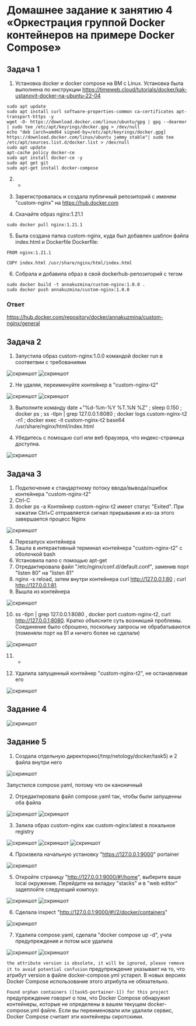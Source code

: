 # Домашнее задание к занятию 4 «Оркестрация группой Docker контейнеров на примере Docker Compose»

## Задача 1

1. Установка docker и docker compose на ВМ с Linux.
Установка была выполнена по инструкции https://timeweb.cloud/tutorials/docker/kak-ustanovit-docker-na-ubuntu-22-04
```
sudo apt update
sudo apt install curl software-properties-common ca-certificates apt-transport-https -y
wget -O- https://download.docker.com/linux/ubuntu/gpg | gpg --dearmor | sudo tee /etc/apt/keyrings/docker.gpg > /dev/null
echo "deb [arch=amd64 signed-by=/etc/apt/keyrings/docker.gpg] https://download.docker.com/linux/ubuntu jammy stable"| sudo tee /etc/apt/sources.list.d/docker.list > /dev/null
sudo apt update
apt-cache policy docker-ce
sudo apt install docker-ce -y
sudo apt get git
sudo apt-get install docker-compose
```

2. -

3. Зарегистровалась и создала публичный репозиторий с именем "custom-nginx" на https://hub.docker.com 

4. Скачайте образ nginx:1.21.1
```
sudo docker pull nginx:1.21.1
```

5. Была создана папка custom-nginx, куда был добавлен шаблон файла index.html и Dockerfile
Dockerfile:
```
FROM nginx:1.21.1

COPY index.html /usr/share/nginx/html/index.html
```

6. Собрала и добавила образ в свой dockerhub-репозиторий с тегом
```
sudo docker build -t annakuzmina/custom-nginx:1.0.0 .
sudo docker push annakuzmina/custom-nginx:1.0.0
```

### Ответ

https://hub.docker.com/repository/docker/annakuzmina/custom-nginx/general

## Задача 2

1. Запустила образ custom-nginx:1.0.0 командой docker run в соответвии с требованиями

![скриншот](screenshots/2.1.png)
![скриншот](screenshots/2.1.1.png)

2. Не удаляя, переименуйте контейнер в "custom-nginx-t2"

![скриншот](screenshots/2.2.png)
![скриншот](screenshots/2.2.1.png)

3. Выполните команду date +"%d-%m-%Y %T.%N %Z" ; sleep 0.150 ; docker ps ; ss -tlpn | grep 127.0.0.1:8080  ; docker logs custom-nginx-t2 -n1 ; docker exec -it custom-nginx-t2 base64 /usr/share/nginx/html/index.html

4. Убедитесь с помощью curl или веб браузера, что индекс-страница доступна.

![скриншот](screenshots/2.3-4.png)

## Задача 3

1. Подключение к стандартному потоку ввода/вывода/ошибок контейнера "custom-nginx-t2"
2. Ctrl-C
3. docker ps -a
Контейнер custom-nginx-t2 имеет статус "Exited". При нажатии Ctrl+C отправляется сигнал прирывания и из-за этого завершается процесс Nginx

![скриншот](screenshots/3.1-3.png)

4. Перезапуск контейнера
5. Зашла в интерактивный терминал контейнера "custom-nginx-t2" с оболочкой bash
6. Установила nano с помощью apt-get
7. Отредактировала файл "/etc/nginx/conf.d/default.conf", заменив порт "listen 80" на "listen 81"
8. nginx -s reload, затем внутри контейнера curl http://127.0.0.1:80 ; curl http://127.0.0.1:81.
9. Вышла из контейнера

![скриншот](screenshots/3.4-9.png)

10. ss -tlpn | grep 127.0.0.1:8080 , docker port custom-nginx-t2, curl http://127.0.0.1:8080. Кратко объясните суть возникшей проблемы.
Соединение было сброшено, поскольку запросы не обрабатываются (поменяли порт на 81 и ничего более не сделали)

![скриншот](screenshots/3.10.png)

11. -

12. Удалила запущенный контейнер "custom-nginx-t2", не останавливая его

![скриншот](screenshots/3.12.png)

## Задание 4

![скриншот](screenshots/4.png)

## Задание 5

1. Создала отдельную директорию(/tmp/netology/docker/task5) и 2 файла внутри него

![скриншот](screenshots/5.1.png)

Запустился compose.yaml, потому что он каноничный 

2. Отредактировала файл compose.yaml так, чтобы были запущенны оба файла

![скриншот](screenshots/5.2.png)
![скриншот](screenshots/5.2.1.png)

3. Залила образ custom-nginx как custom-nginx:latest в локальное registry

![скриншот](screenshots/5.3.1.png)
![скриншот](screenshots/5.3.1.png)
![скриншот](screenshots/5.3.1.png)

4. Произвела начальную установку "https://127.0.0.1:9000" portainer

![скриншот](screenshots/5.4.png)

5. Откройте страницу "http://127.0.0.1:9000/#!/home", выберите ваше local окружение. Перейдите на вкладку "stacks" и в "web editor" задеплойте следующий компоуз:

![скриншот](screenshots/5.5.png)
![скриншот](screenshots/5.5.1.png)

6. Сделала inspect "http://127.0.0.1:9000/#!/2/docker/containers"

![скриншот](screenshots/5.6.png)

7. Удалила compose.yaml, сделала "docker compose up -d", учла предупреждения и потом ысе удалила

![скриншот](screenshots/5.7.png)
![скриншот](screenshots/5.7.1.png)

`the attribute version is obsolete, it will be ignored, please remove it to avoid potential confusion`
предупреждение указывает на то, что атрибут version в файле docker-compose.yml устарел. В новых версиях Docker Compose использование этого атрибута не обязательно. 

`Found orphan containers ([task5-portainer-1]) for this project`
предупреждение говорит о том, что Docker Compose обнаружил контейнеры, которые не определены в вашем текущем docker-compose.yml файле. Если вы переименовали или удалили сервис, Docker Compose считает эти контейнеры сиротскими.
